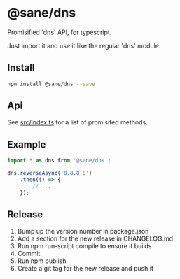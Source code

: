 # @sane/dns

Promisified 'dns' API, for typescript.

Just import it and use it like the regular 'dns' module.

Install
-------

```bash
npm install @sane/dns --save
```

Api
---

See [src/index.ts](src/index.ts) for a list of promisifed methods.

Example
-------

```javascript
import * as dns from '@sane/dns';

dns.reverseAsync('8.8.8.8')
    .then(() => {
        // ...
    });
```

Release
-------

1. Bump up the version number in package.json
1. Add a section for the new release in CHANGELOG.md
1. Run npm run-script compile to ensure it builds
1. Commit
1. Run npm publish
1. Create a git tag for the new release and push it
